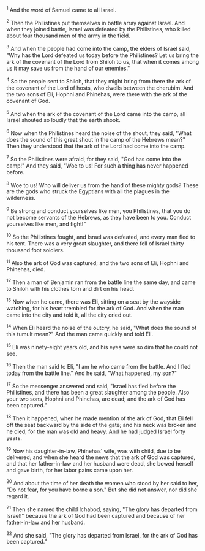 <sup>1</sup> 
And the word of Samuel came to all Israel.

<sup>2</sup> 
Then the Philistines put themselves in battle array against Israel. And when they joined battle, Israel was defeated by the Philistines, who killed about four thousand men of the army in the field. 

<sup>3</sup> 
And when the people had come into the camp, the elders of Israel said, "Why has the Lord defeated us today before the Philistines? Let us bring the ark of the covenant of the Lord from Shiloh to us, that when it comes among us it may save us from the hand of our enemies." 

<sup>4</sup> 
So the people sent to Shiloh, that they might bring from there the ark of the covenant of the Lord of hosts, who dwells between the cherubim. And the two sons of Eli, Hophni and Phinehas, were there with the ark of the covenant of God. 

<sup>5</sup> 
And when the ark of the covenant of the Lord came into the camp, all Israel shouted so loudly that the earth shook. 

<sup>6</sup> 
Now when the Philistines heard the noise of the shout, they said, "What does the sound of this great shout in the camp of the Hebrews mean?" Then they understood that the ark of the Lord had come into the camp. 

<sup>7</sup> 
So the Philistines were afraid, for they said, "God has come into the camp!" And they said, "Woe to us! For such a thing has never happened before. 

<sup>8</sup> 
Woe to us! Who will deliver us from the hand of these mighty gods? These are the gods who struck the Egyptians with all the plagues in the wilderness. 

<sup>9</sup> 
Be strong and conduct yourselves like men, you Philistines, that you do not become servants of the Hebrews, as they have been to you. Conduct yourselves like men, and fight!" 

<sup>10</sup> 
So the Philistines fought, and Israel was defeated, and every man fled to his tent. There was a very great slaughter, and there fell of Israel thirty thousand foot soldiers. 

<sup>11</sup> 
Also the ark of God was captured; and the two sons of Eli, Hophni and Phinehas, died.

<sup>12</sup> 
Then a man of Benjamin ran from the battle line the same day, and came to Shiloh with his clothes torn and dirt on his head. 

<sup>13</sup> 
Now when he came, there was Eli, sitting on a seat by the wayside watching, for his heart trembled for the ark of God. And when the man came into the city and told it, all the city cried out. 

<sup>14</sup> 
When Eli heard the noise of the outcry, he said, "What does the sound of this tumult mean?" And the man came quickly and told Eli. 

<sup>15</sup> 
Eli was ninety-eight years old, and his eyes were so dim that he could not see. 

<sup>16</sup> 
Then the man said to Eli, "I am he who came from the battle. And I fled today from the battle line." And he said, "What happened, my son?" 

<sup>17</sup> 
So the messenger answered and said, "Israel has fled before the Philistines, and there has been a great slaughter among the people. Also your two sons, Hophni and Phinehas, are dead; and the ark of God has been captured." 

<sup>18</sup> 
Then it happened, when he made mention of the ark of God, that Eli fell off the seat backward by the side of the gate; and his neck was broken and he died, for the man was old and heavy. And he had judged Israel forty years.

<sup>19</sup> 
Now his daughter-in-law, Phinehas' wife, was with child, due to be delivered; and when she heard the news that the ark of God was captured, and that her father-in-law and her husband were dead, she bowed herself and gave birth, for her labor pains came upon her. 

<sup>20</sup> 
And about the time of her death the women who stood by her said to her, "Do not fear, for you have borne a son." But she did not answer, nor did she regard it. 

<sup>21</sup> 
Then she named the child Ichabod, saying, "The glory has departed from Israel!" because the ark of God had been captured and because of her father-in-law and her husband. 

<sup>22</sup> 
And she said, "The glory has departed from Israel, for the ark of God has been captured."